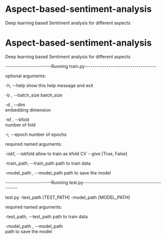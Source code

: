 # Aspect-based-sentiment-analysis
Deep learning based Sentiment analysis for different aspects
# Aspect-based-sentiment-analysis
Deep learning based Sentiment analysis for different aspects

-----------------------Running train.py------------------------------------


optional arguments:

  -h,            --help            show this help message and exit
  
  -b  ,         --batch_size 
                                  batch_size
                        
  -d ,         --dim      
                     embedding dimension
  
  -kf ,        --kfold      
                        number of fold
                        
  -i,          --epoch 
                        number of epochs
                        

required named arguments:

  -iskf,              --iskfold 
                             allow to train as kfold CV --give [True, False]
                        
  -train_path,      --train_path 
                              path to train data
                        
  -model_path ,      --model_path 
                             path to save the model
                        


-----------------------Running test.py---------------------------------------------

test.py -test_path [TEST_PATH] -model_path [MODEL_PATH]

required named arguments:

  -test_path,        --test_path
                           path to train data
  
  -model_path ,     --model_path   
                             path to save the model
  
  
